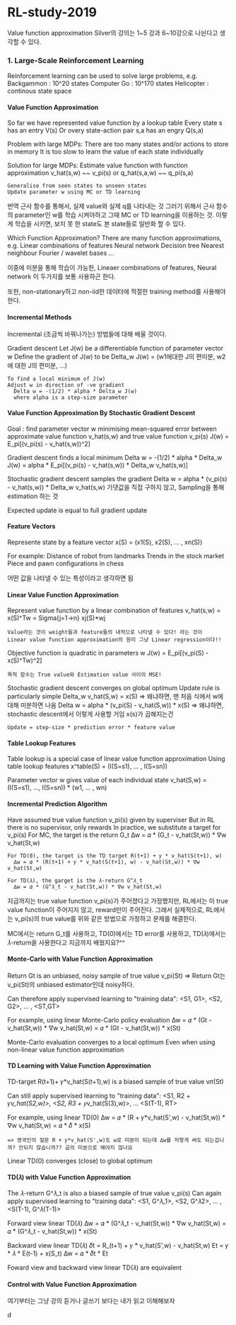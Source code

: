 # RL-study-2019

Value function approximation
Silver의 강의는 1~5 강과 6~10강으로 나뉜다고 생각할 수 있다.

### 1. Large-Scale Reinforcement Learning

  Reinforcement learning can be used to solve large problems, e.g.
    Backgammon  : 10^20 states
    Computer Go : 10^170 states
    Helicopter  : continous state space

#### Value Function Approximation

  So far we have represented value function by a lookup table
    Every state s has an entry V(s)
    Or overy state-action pair s,a has an engry Q(s,a)

  Problem with large MDPs:
    There are too many states and/or actions to store in memory
    It is too slow to learn the value of each state individually

  Solution for large MDPs:
    Estimate value function with function approximation
         v_hat(s,w) ~~ v_pi(s)
      or q_hat(s,a,w) ~~ q_pi(s,a)

    Generalise from seen states to unseen states
    Update parameter w using MC or TD learning

  번역
    근사 함수를 통해서, 실제 value와 실제 q를 나타내는 것
    그러기 위해서 근사 함수의 parameter인 w를 학습 시켜야하고 그때 MC or TD learning을 이용하는 것.
    이렇게 학습을 시키면, 보지 못 한 state도 본 state들로 일반화 할 수 있다.

  Which Function Approximation?
    There are many function approximations, e.g.
      Linear combinations of features
      Neural network
      Decision tree
      Nearest neighbour
      Fourier / wavelet bases
      ...

  이중에 미분을 통해 학습이 가능한, Lineaer combinations of features, Neural network 이 두가지를 보통 사용하곤 한다.

  또한, non-stationary하고 non-iid한 데이터에 적절한 training method를 사용해야 한다.

#### Incremental Methods
  Incremental (조금씩 바꿔나가는) 방법들에 대해 배울 것이다.

  Gradient descent
    Let J(w) be a differentiable function of parameter vector w
    Define the gradient of J(w) to be
      Delta_w J(w) = (w1에대한 J의 편미분, w2에 대한 J의 편미분, ...)

    To find a local minimum of J(w)
    Adjust w in direction of -ve gradient
      Delta w = -(1/2) * alpha * Delta_w J(w)
      where alpha is a step-size parameter

#### Value Function Approximation By Stochastic Gradient Descent

  Goal : find parameter vector w minimising mean-squared error between approximate value function v_hat(s,w) and true value function v_pi(s)
    J(w) = E_pi[(v_pi(s) - v_hat(s,w))^2]

  Gradient descent finds a local minimum
    Delta w = -(1/2) * alpha * Delta_w J(w)
            = alpha * E_pi[(v_pi(s) - v_hat(s,w)) * Delta_w v_hat(s,w)]

  Stochastic gradient descent samples the gradient
    Delta w = alpha * (v_pi(s) - v_hat(s,w)) * Delta_w v_hat(s,w)
    기댓값을 직접 구하지 않고, Sampling을 통해 estimation 하는 것

  Expected update is equal to full gradient update

#### Feature Vectors

  Represente state by a feature vector
    x(S) = (x1(S), x2(S), ... , xn(S))

  For example:
    Distance of robot from landmarks
    Trends in the stock market
    Piece and pawn configurations in chess

  어떤 값을 나타낼 수 있는 특성이라고 생각하면 됨

#### Linear Value Function Approximation

  Represent value function by a linear combination of features
    v_hat(s,w) = x(S)^Tw = Sigma{j=1->n} xj(S)*wj

    Value라는 것이 weight들과 feature들의 내적으로 나타낼 수 있다! 라는 것이
    Linear value function approximation의 원리 그냥 Linear regression이다!!

  Objective function is quadratic in parameters w
    J(w) = E_pi[(v_pi(S) - x(S)^Tw)^2]

    목적 함수는 True value와 Estimation value 사이의 MSE!

  Stochastic gradient descent converges on global optimum
  Update rule is particularly simple
    Delta_w v_hat(S,w) = x(S)
    => 왜냐하면, 맨 처음 식에서 w에 대해 미분하면 나옴
    Delta w = alpha * (v_pi(S) - v_hat(S,w)) * x(S)
    => 왜냐하면, stochastic descent에서 이렇게 사용할 거임 x(s)가 곱해지는건

    Update = step-size * prediction error * feature value

#### Table Lookup Features

  Table lookup is a special case of linear value function approximation
  Using table lookup features
    x^table(S) = (I(S=s1), ... , I(S=sn))

  Parameter vector w gives value of each individual state
    v_hat(S,w) = (I(S=s1), ..., I(S=sn)) * (w1, ... , wn)

#### Incremental Prediction Algorithm

  Have assumed true value function v_pi(s) given by superviser
  But in RL there is no supervisor, only rewards
  In practice, we substitute a target for v_pi(s)
    For MC, the target is the return G_t
      ∆w = 𝛼 * (G_t - v_hat(St,w)) * ∇w v_hat(St,w)

    For TD(0), the target is the TD target R(t+1) + 𝛾 * v_hat(S(t+1), w)
      ∆w = 𝛼 * (R(t+1) + 𝛾 * v_hat(S(t+1), w) - v_hat(St,w)) * ∇w v_hat(St,w)

    For TD(𝜆), the garget is the 𝜆-return G^𝜆_t
      ∆w = 𝛼 * (G^𝜆_t - v_hat(St,w)) * ∇w v_hat(St,w)

  지금까지는 true value function v_pi(s)가 주어졌다고 가정했지만, RL에서는 이 true value function이 주어지지 않고, reward만이 주어진다. 그래서 실제적으로, RL에서는 v_pi(s)의 true value를 위와 같은 방법으로 가정하고 문제를 해결한다.

  MC에서는 return G_t를 사용하고, TD(0)에서는 TD error를 사용하고, TD(𝜆)에서는 𝜆-return을 사용한다고 지금까지 배웠지요?^^

#### Monte-Carlo with Value Function Approximation

  Return Gt is an unbiased, noisy sample of true value v_pi(St)
    => Return Gt는 v_pi(St)의 unbiased estimator인데 noisy하다.

  Can therefore apply supervised learning to "training data":
    <S1, G1>, <S2, G2>, ... , <ST,GT>

  For example, using linear Monte-Carlo policy evaluation
    ∆w = 𝛼 * (Gt - v_hat(St,w)) * ∇w v_hat(St,w)
       = 𝛼 * (Gt - v_hat(St,w)) * x(St)

  Monte-Carlo evaluation converges to a local optimum
  Even when using non-linear value function approximation

#### TD Learning with Value Function Approximation

  TD-target R(t+1)+ 𝛾*v_hat(S(t+1),w) is a biased sample of true value v𝜋(St)

  Can still apply supervised learning to "training data":
    <S1, R2 + 𝛾*v_hat(S2,w)>, <S2, R3 + 𝛾*v_hat(S(3),w)>, ... <S(T-1), RT>

  For example, using linear TD(0)
    ∆w = 𝛼 * (R + 𝛾*v_hat(S',w) - v_hat(St,w)) * ∇w v_hat(St,w)
       = 𝛼 * 𝛿 * x(S)

    => 영국인의 질문 R + 𝛾*v_hat(S',w)도 w로 미분이 되는데 ∆w를 저렇게 써도 되는겁니까? 안되지 않습니까?? 곱의 미분으로 해야지 않나요

  Linear TD(0) converges (close) to global optimum

#### TD(𝜆) with Value Function Approximation

  The 𝜆-return G^𝜆_t is also a biased sample of true value v_pi(s)
  Can again apply supervised learning to "training data":
    <S1, G^𝜆_1>, <S2, G^𝜆2>, ... , <S(T-1), G^𝜆(T-1)>

  Forward view linear TD(𝜆)
    ∆w = 𝛼 * (G^𝜆_t - v_hat(St,w)) * ∇w v_hat(St,w)
       = 𝛼 * (G^𝜆_t - v_hat(St,w)) * x(St)

  Backward view linear TD(𝜆)
    𝛿t = R_(t+1) + 𝛾 * v_hat(S',w) - v_hat(St,w)
    Et = 𝛾 * 𝜆 * E(t-1) + x(S_t)
    ∆w = 𝛼 * 𝛿t * Et

  Foward view and backward view linear TD(𝜆) are equivalent

#### Control with Value Function Approximation

여기부터는 그냥 강의 듣거나 글쓰기 보다는 내가 읽고 이해해보자











d
